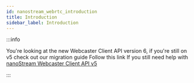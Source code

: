 ```yaml
---
id: nanostream_webrtc_introduction
title: Introduction
sidebar_label: Introduction
---
```


:::info

You're looking at the new Webcaster Client API version 6, if you're still on v5 
check out our migration guide 
Follow this link If you still need help with 
[nanoStream Webcaster Client API v5](../webrtc-v5/nanostream_webrtc_introduction.md)


:::
